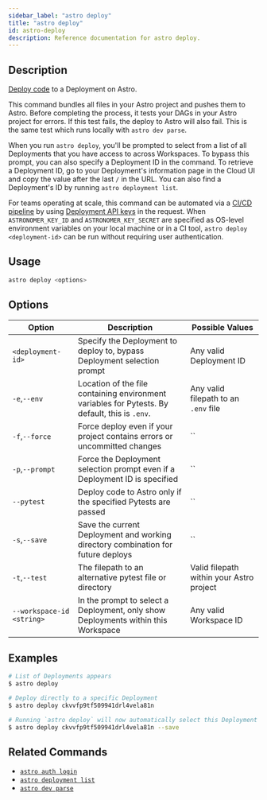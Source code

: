 ```yaml
---
sidebar_label: "astro deploy"
title: "astro deploy"
id: astro-deploy
description: Reference documentation for astro deploy.
---
```


## Description

[Deploy code](deploy-code.md) to a Deployment on Astro.

This command bundles all files in your Astro project and pushes them to Astro. Before completing the process, it tests your DAGs in your Astro project for errors. If this test fails, the deploy to Astro will also fail. This is the same test which runs locally with `astro dev parse`.

When you run `astro deploy`, you'll be prompted to select from a list of all Deployments that you have access to across Workspaces. To bypass this prompt, you can also specify a Deployment ID in the command. To retrieve a Deployment ID, go to your Deployment's information page in the Cloud UI and copy the value after the last `/` in the URL. You can also find a Deployment's ID by running `astro deployment list`.

For teams operating at scale, this command can be automated via a [CI/CD pipeline](ci-cd.md) by using [Deployment API keys](api-keys.md) in the request. When `ASTRONOMER_KEY_ID` and `ASTRONOMER_KEY_SECRET` are specified as OS-level environment variables on your local machine or in a CI tool, `astro deploy <deployment-id>` can be run without requiring user authentication.

## Usage

```sh
astro deploy <options>
```

## Options

| Option                    | Description                                                                                                       | Possible Values                          |
| ------------------------- | ----------------------------------------------------------------------------------------------------------------- | ---------------------------------------- |
| `<deployment-id>`         | Specify the Deployment to deploy to, bypass Deployment selection prompt                                                                             | Any valid Deployment ID           |
| `-e`,`--env`              | Location of the file containing environment variables for Pytests. By default, this is `.env`.                                 | Any valid filepath to an `.env` file     |
| `-f`,`--force`            | Force deploy even if your project contains errors or uncommitted changes                                                               | ``                                       |
| `-p`,`--prompt`            | Force the Deployment selection prompt even if a Deployment ID is specified                           | ``                                       |
| `--pytest`                | Deploy code to Astro only if the specified Pytests are passed                                                     | ``                                       |
| `-s`,`--save`              | Save the current Deployment and working directory combination for future deploys                                              | ``                                       |
| `-t`,`--test`              | The filepath to an alternative pytest file or directory | Valid filepath within your Astro project |
| `--workspace-id <string>` | In the prompt to select a Deployment, only show Deployments within this Workspace                                                                             | Any valid Workspace ID                                |

## Examples

```sh
# List of Deployments appears
$ astro deploy

# Deploy directly to a specific Deployment
$ astro deploy ckvvfp9tf509941drl4vela81n

# Running `astro deploy` will now automatically select this Deployment for your Astro project
$ astro deploy ckvvfp9tf509941drl4vela81n --save
```

## Related Commands

- [`astro auth login`](cli-reference/astro-auth-login.md)
- [`astro deployment list`](cli-reference/astro-deployment-list.md)
- [`astro dev parse`](cli-reference/astro-dev-parse.md)
